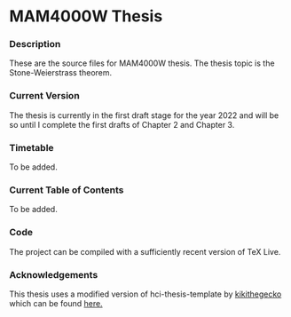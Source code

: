 # MAM4000W Thesis 

### Description 

These are the source files for MAM4000W thesis. The thesis topic is the Stone-Weierstrass theorem. 

### Current Version 
The thesis is currently in the first draft stage for the year 2022 and will be so until I complete the first drafts of Chapter 2 and Chapter 3. 

### Timetable 

To be added.

### Current Table of Contents

To be added.

### Code 

The project can be compiled  with a sufficiently recent version of TeX Live.

### Acknowledgements

This thesis uses a modified version of hci-thesis-template by [kikithegecko](https://github.com/kikithegecko) which can be found [here.](https://github.com/kikithegecko/hci-thesis-template)